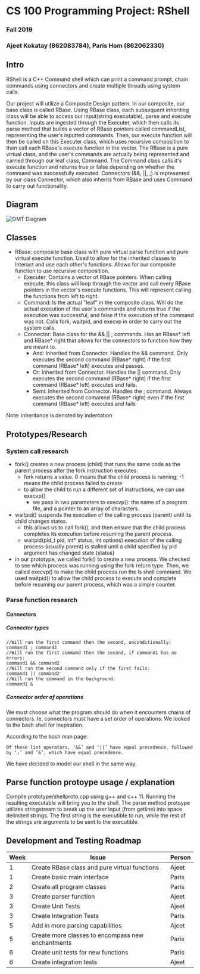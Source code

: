 # CS 100 Programming Project: RShell
### Fall 2019 
### Ajeet Kokatay (862083784), Paris Hom (862062330)


## Intro 
RShell is a C++ Command shell which can print a command prompt, chain commands using connectors and create multiple threads using system calls.

Our project will utilize a Composite Design pattern. In our composite, our base class is called RBase. Using RBase class, each subsequent inheriting class will be able to access our input(string executable), parse and execute function. Inputs are ingested through the Executer, which then calls its parse method that builds a vector of RBase pointers called commandList, representing the user’s inputted commands. Then, our execute function will then be called on this Executer class, which uses recursive composition to then call each RBase's execute function in the vector. The RBase is a pure virtual class, and the user's commands are actually being represented and carried through our leaf class, Command. The Command class calls it's execute function and returns true or false depending on whether the command was successfully executed. Connectors (&&, ||, ;) is represented by our class Connector, which also inherits from RBase and uses Command to carry out functionality.

## Diagram
![OMT Diagram](https://github.com/cs100/assignment-pajeet/blob/tomehomme/execution/images/omt%20diagram.png?raw=true)
## Classes

- RBase: composite base class with pure virtual parse function and pure virtual execute function. Used to allow for the inherited classes to interact and use each other's functions. Allows for our composite function to use recursive composition.
  - Executer: Contains a vector of RBase pointers. When calling execute, this class will loop through the vector and call every RBase pointers in the vector's execute functions. This will represent calling the functions from left to right.
  - Command: Is the actual "leaf" in the composite class. Will do the actual execution of the user's commands and returns true if the execution was successful, and false if the execution of the command was not. Calls fork, waitpid, and execvp in order to carry out the system calls.
  - Connector: Base class for the && || ; commands. Has an RBase* left and RBase* right that allows for the connectors to function how they are meant to.
    - And: Inherited from Connector. Handles the && command. Only executes the second command (RBase* right) if the first command (RBase* left) executes and passes.
    - Or: Inherited from Connector. Handles the || command. Only executes the second command (RBase* right) if the first command (RBase* left) executes and fails. 
    - Semi: Inherited from Connector. Handles the ; command. Always executes the second comamnd (RBase* right) even if the first command (RBase* left) executes and fails 

Note: inheritance is denoted by indentation


## Prototypes/Research
### System call research
- fork() creates a new process (child) that runs the same code as the parent process after the fork instruction executes.
  - fork returns a value. 0 means that the child process is running; -1 means the child process failed to create
  - to allow the child to run a different set of instructions, we can use execvp()
    - we pass in two parameters to execvp(): the name of a program file, and a pointer to an array of characters.
- waitpid() suspends the execution of the calling process (parent) until its child changes states.
  - this allows us to call fork(), and then ensure that the child process completes its execution before resuming the parent process.
  - waitpid(pid_t pid, int* status, int options) execution of the calling process (usually parent) is stalled until a child specified by pid argument has changed state (status)
- in our prototype, we called fork() to create a new process. We checked to see which process was running using the fork return type. Then, we called execvp() to make the child process run the ls shell command. We used waitpid() to allow the child process to execute and complete before resuming our parent process, which was a simple counter.
### Parse function research

#### Connectors
##### Connector types
```
//Will run the first command then the second, unconditionally:
command1 ; command2  
//Will run the first command then the second, if command1 has no errors:
command1 && command2  
//Will run the second command only if the first fails:
command1 || command2  
//Will run the command in the background:
command1 & 
```

##### Connector order of operations
We must choose what the program should do when it encounters chains of connectors. Ie, connectors must have a set order of operations. We looked to the bash shell for inspiration.

According to the bash man page:
```
Of these list operators, ‘&&’ and ‘||’ have equal precedence, followed by ‘;’ and ‘&’, which have equal precedence.
```

We have decided to model our shell in the same way.


## Parse function protoype usage / explanation
Compile prototype/shellproto.cpp using g++ and c++ 11.
Running the resulting executable will bring you to the shell.
The parse method protoype utilizes stringstream to break up the user input (from getline) into space delimited strings.
The first string is the executible to run, while the rest of the strings are arguments to be sent to the executible.
## Development and Testing Roadmap

| Week | Issue                                            | Person |
|------|--------------------------------------------------|--------|
| 1    | Create RBase class and pure virtual functions    | Ajeet  |
| 1    | Create basic main interface                      | Paris  |
| 2    | Create all program classes                       | Paris  |
| 3    | Create parser function                           | Ajeet  |
| 3    | Create Unit Tests                                | Ajeet  |
| 3    | Create Integration Tests                         | Paris  |
| 5    | Add in more parsing capabilities                 | Ajeet  |
| 5    | Create more classes to encompass new enchantments| Paris  |
| 6    | Create unit tests for new functions              | Paris  |
| 6    | Create integration tests                         | Ajeet  |
